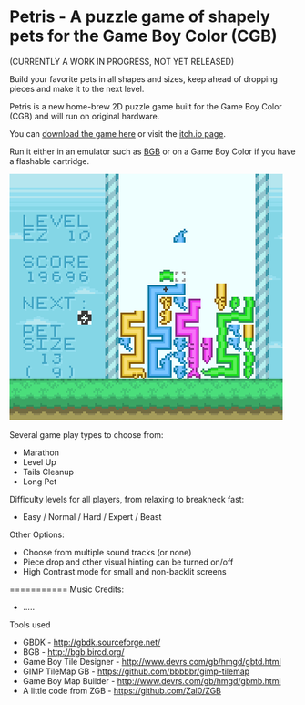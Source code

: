 Petris - A puzzle game of shapely pets for the Game Boy Color (CGB)
===========

(CURRENTLY A WORK IN PROGRESS, NOT YET RELEASED)

Build your favorite pets in all shapes and sizes, keep ahead of dropping pieces and make it to the next level.

Petris is a new home-brew 2D puzzle game built for the Game Boy Color (CGB) and will run on original hardware.

You can [download the game here](/bin/PETRIS.gbc) or visit the [itch.io page](https://bbbbbr.itch.io/petris).

Run it either in an emulator such as [BGB](http://bgb.bircd.org/) or on a Game Boy Color if you have a flashable cartridge.


![Petris game in Long pet game type](/info/Petris_LongPet.png)

Several game play types to choose from:
* Marathon
* Level Up
* Tails Cleanup
* Long Pet

Difficulty levels for all players, from relaxing to breakneck fast:
* Easy / Normal / Hard / Expert / Beast

Other Options:
* Choose from multiple sound tracks (or none)
* Piece drop and other visual hinting can be turned on/off
* High Contrast mode for small and non-backlit screens

===========
Music Credits:
* .....

Tools used
 * GBDK - http://gbdk.sourceforge.net/
 * BGB - http://bgb.bircd.org/
 * Game Boy Tile Designer - http://www.devrs.com/gb/hmgd/gbtd.html
 * GIMP TileMap GB - https://github.com/bbbbbr/gimp-tilemap
 * Game Boy Map Builder - http://www.devrs.com/gb/hmgd/gbmb.html
 * A little code from ZGB - https://github.com/Zal0/ZGB
